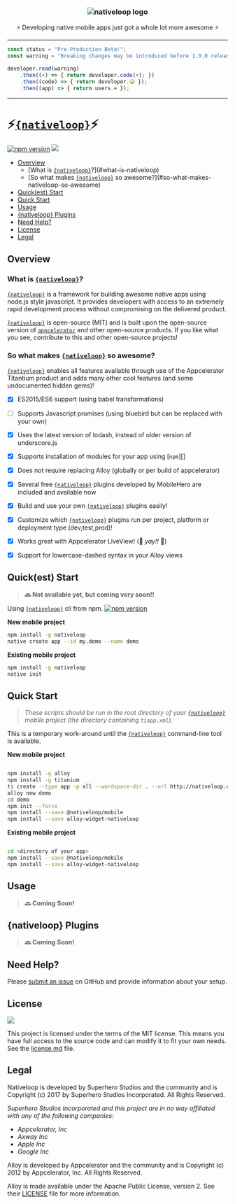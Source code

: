 <h3 align="center">
  <img src="https://cdn.secure-api.org/images/nativeloop_logo_text_256.png" alt="nativeloop logo" />
</h3>

 <div align="center">⚡ Developing native mobile apps just got a whole lot more awesome ⚡</div>

---


```javascript
const status = "Pre-Production Beta!";
const warning = "Breaking changes may be introduced before 1.0.0 release";

developer.read(warning)
	.then((⚡) => { return developer.code(⚡); })
	.then((code) => { return developer.😀 });
	.then((app) => { return users.❤️ });

```

---

# ⚡[`{nativeloop}`](#nativeloop)⚡

[![npm version](https://badge.fury.io/js/%40nativeloop%2Fmobile.svg)](https://badge.fury.io/js/%40nativeloop%2Fmobile)
[![](http://img.shields.io/badge/license-MIT-blue.svg?style=flat-square)]()

<!-- TOC depthFrom:2 depthTo:6 insertAnchor:false orderedList:false updateOnSave:true withLinks:true -->

- [Overview](#overview)
	- [What is [`{nativeloop}`][]?](#what-is-nativeloop)
	- [So what makes [`{nativeloop}`][] so awesome?](#so-what-makes-nativeloop-so-awesome)
- [Quick(est) Start](#quickest-start)
- [Quick Start](#quick-start)
- [Usage](#usage)
- [{nativeloop} Plugins](#nativeloop-plugins)
- [Need Help?](#need-help)
- [License](#license)
- [Legal](#legal)

<!-- /TOC -->

## Overview

### What is [`{nativeloop}`][]?

[`{nativeloop}`] is a framework for building awesome native apps using node.js style javascript. 
It provides developers with access to an extremely rapid development process 
without compromising on the delivered product.

[`{nativeloop}`][] is open-source (MIT) and is built upon the open-source version of [`appcelerator`][]
and other open-source products.  If you like what you see, contribute to this and other open-source projects!

### So what makes [`{nativeloop}`][] so awesome?

[`{nativeloop}`][] enables all features available through use of the Appcelerator Titantium product
and adds many other cool features (and some undocumented hidden gems)!


- [x] ES2015/ES6 support (using babel transformations)
- [ ] Supports Javascript promises (using bluebird but can be replaced with your own)
- [x] Uses the latest version of lodash, instead of older version of underscore.js
- [x] Supports installation of modules for your app using [`npm`][]
- [x] Does not require replacing Alloy (globally or per build of appcelerator)
- [x] Several free [`{nativeloop}`][] plugins developed by MobileHero are included and available now
- [x] Build and use your own [`{nativeloop}`][] plugins easily!
- [x] Customize which [`{nativeloop}`][] plugins run per project, platform or deployment type (dev,test,prod)!
- [x] Works great with Appcelerator LiveView! (🎉 _yay!!_ 🎉)
- [x] Support for lowercase-dashed syntax in your Alloy views


## Quick(est) Start

> **:soon: Not available yet, but coming very soon!!**

Using [`{nativeloop}`][] cli from npm.  [![npm version](https://badge.fury.io/js/nativeloop.svg)](https://badge.fury.io/js/nativeloop) 

**New mobile project**

```bash
npm install -g nativeloop
native create app --id my.demo --name demo
```

**Existing mobile project**

```bash
npm install -g nativeloop
native init
```


## Quick Start

> _These scripts should be run in the root directory of your [`{nativeloop}`][] mobile project
(the directory containing `tiapp.xml`)._

This is a temporary work-around until the [`{nativeloop}`][] command-line tool is available.

**New mobile project**

```bash

npm install -g alloy
npm install -g titanium
ti create --type app -p all --wordspace-dir . --url http://nativeloop.com --id my.demo --name demo
alloy new demo
cd demo
npm init --force
npm install --save @nativeloop/mobile
npm install --save alloy-widget-nativeloop
```

**Existing mobile project**

```bash

cd <directory of your app>
npm install --save @nativeloop/mobile
npm install --save alloy-widget-nativeloop
```

## Usage

> **:soon: Coming Soon!**

## {nativeloop} Plugins 

> **:soon: Coming Soon!**


## Need Help?

Please [submit an issue](https://github.com/nativeloop/nativeloop-mobile/issues) on GitHub and 
provide information about your setup.


## License

[![](http://img.shields.io/badge/license-MIT-blue.svg?style=flat-square)]()

This project is licensed under the terms of the MIT license. This means you have full access to the
source code and can modify it to fit your own needs. 
See the [license.md](https://github.com/nativeloop/nativeloop-mobile/blob/master/license.md) file.

## Legal

Nativeloop is developed by Superhero Studios and the community and is Copyright (c) 2017 by Superhero Studios Incorporated.  All Rights Reserved.

_Superhero Studios Incorporated and this project are in no way affiliated with any of the following companies:_

- _Appcelerator, Inc_
- _Axway Inc_
- _Apple Inc_
- _Google Inc_

Alloy is developed by Appcelerator and the community and is Copyright (c) 2012 by Appcelerator, Inc. All Rights Reserved.   

Alloy is made available under the Apache Public License, version 2. See their [LICENSE](https://github.com/appcelerator/alloy/blob/master/LICENSE) file for more information.  

[alloy]: https://github.com/appcelerator/alloy  "alloy"
[npm]: https://www.npmjs.com/    "npm"
[`nativeloop`]: https://github.com/nativeloop/nativeloop-mobile  "nativeloop"
[`{nativeloop}`]: https://github.com/nativeloop/nativeloop-mobile  "nativeloop"
[`Appcelerator`]: http://www.appcelerator.com/mobile-app-development-products/ "appcelerator"